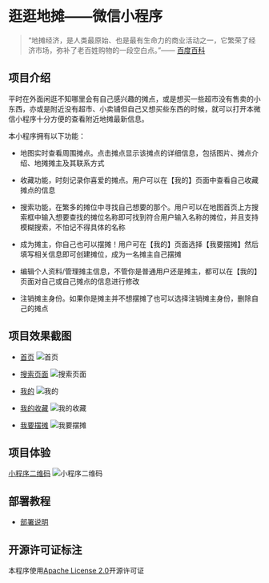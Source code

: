 # 逛逛地摊——微信小程序

> “地摊经济，是人类最原始、也是最有生命力的商业活动之一，它繁荣了经济市场，弥补了老百姓购物的一段空白点。”—— [百度百科](https://baike.baidu.com/item/%E5%9C%B0%E6%91%8A%E7%BB%8F%E6%B5%8E/2906264?fr=aladdin)

## 项目介绍

平时在外面闲逛不知哪里会有自己感兴趣的摊点，或是想买一些超市没有售卖的小东西，亦或是附近没有超市、小卖铺但自己又想买些东西的时候，就可以打开本微信小程序十分方便的查看附近地摊最新信息。

本小程序拥有以下功能：

- 地图实时查看周围摊点。点击摊点显示该摊点的详细信息，包括图片、摊点介绍、地摊摊主及其联系方式

- 收藏功能，时刻记录你喜爱的摊点。用户可以在【我的】页面中查看自己收藏摊点的信息

- 搜索功能，在繁多的摊位中寻找自己想要的那个。用户可以在地图首页上方搜索框中输入想要查找的摊位名称即可找到符合用户输入名称的摊位，并且支持模糊搜索，不怕记不得具体的名称

- 成为摊主，你自己也可以摆摊！用户可在【我的】页面选择【我要摆摊】然后填写相关信息即可创建摊位，成为一名摊主自己摆摊

- 编辑个人资料/管理摊主信息，不管你是普通用户还是摊主，都可以在【我的】页面对自己或自己摊点的信息进行修改

- 注销摊主身份。如果你是摊主并不想摆摊了也可以选择注销摊主身份，删除自己的摊点

## 项目效果截图

- [首页](https://img-blog.csdnimg.cn/20200919171131793.png?x-oss-process=image/watermark,type_ZmFuZ3poZW5naGVpdGk,shadow_10,text_aHR0cHM6Ly9ibG9nLmNzZG4ubmV0L3dlaXhpbl80NjE0OTEyMQ==,size_16,color_FFFFFF,t_70#pic_center )
![首页](https://img-blog.csdnimg.cn/20200919171131793.png?x-oss-process=image/watermark,type_ZmFuZ3poZW5naGVpdGk,shadow_10,text_aHR0cHM6Ly9ibG9nLmNzZG4ubmV0L3dlaXhpbl80NjE0OTEyMQ==,size_16,color_FFFFFF,t_70#pic_center )

- [搜索页面](https://img-blog.csdnimg.cn/20200919172950716.png?x-oss-process=image/watermark,type_ZmFuZ3poZW5naGVpdGk,shadow_10,text_aHR0cHM6Ly9ibG9nLmNzZG4ubmV0L3dlaXhpbl80NjE0OTEyMQ==,size_16,color_FFFFFF,t_70#pic_center)
![搜索页面](https://img-blog.csdnimg.cn/20200919172950716.png?x-oss-process=image/watermark,type_ZmFuZ3poZW5naGVpdGk,shadow_10,text_aHR0cHM6Ly9ibG9nLmNzZG4ubmV0L3dlaXhpbl80NjE0OTEyMQ==,size_16,color_FFFFFF,t_70#pic_center)

- [我的](https://img-blog.csdnimg.cn/20200919172950660.png?x-oss-process=image/watermark,type_ZmFuZ3poZW5naGVpdGk,shadow_10,text_aHR0cHM6Ly9ibG9nLmNzZG4ubmV0L3dlaXhpbl80NjE0OTEyMQ==,size_16,color_FFFFFF,t_70#pic_center)
![我的](https://img-blog.csdnimg.cn/20200919172950660.png?x-oss-process=image/watermark,type_ZmFuZ3poZW5naGVpdGk,shadow_10,text_aHR0cHM6Ly9ibG9nLmNzZG4ubmV0L3dlaXhpbl80NjE0OTEyMQ==,size_16,color_FFFFFF,t_70#pic_center)

- [我的收藏](https://img-blog.csdnimg.cn/20200919172950581.png?x-oss-process=image/watermark,type_ZmFuZ3poZW5naGVpdGk,shadow_10,text_aHR0cHM6Ly9ibG9nLmNzZG4ubmV0L3dlaXhpbl80NjE0OTEyMQ==,size_16,color_FFFFFF,t_70#pic_center)
![我的收藏](https://img-blog.csdnimg.cn/20200919172950581.png?x-oss-process=image/watermark,type_ZmFuZ3poZW5naGVpdGk,shadow_10,text_aHR0cHM6Ly9ibG9nLmNzZG4ubmV0L3dlaXhpbl80NjE0OTEyMQ==,size_16,color_FFFFFF,t_70#pic_center)

- [我要摆摊](https://img-blog.csdnimg.cn/20200919172950690.jpg?x-oss-process=image/watermark,type_ZmFuZ3poZW5naGVpdGk,shadow_10,text_aHR0cHM6Ly9ibG9nLmNzZG4ubmV0L3dlaXhpbl80NjE0OTEyMQ==,size_16,color_FFFFFF,t_70#pic_center)
![我要摆摊](https://img-blog.csdnimg.cn/20200919172950690.jpg?x-oss-process=image/watermark,type_ZmFuZ3poZW5naGVpdGk,shadow_10,text_aHR0cHM6Ly9ibG9nLmNzZG4ubmV0L3dlaXhpbl80NjE0OTEyMQ==,size_16,color_FFFFFF,t_70#pic_center)

## 项目体验

[小程序二维码](https://img-blog.csdnimg.cn/20200919173515729.jpg?x-oss-process=image/watermark,type_ZmFuZ3poZW5naGVpdGk,shadow_10,text_aHR0cHM6Ly9ibG9nLmNzZG4ubmV0L3dlaXhpbl80NjE0OTEyMQ==,size_16,color_FFFFFF,t_70#pic_center)
![小程序二维码](https://img-blog.csdnimg.cn/20200919173515729.jpg?x-oss-process=image/watermark,type_ZmFuZ3poZW5naGVpdGk,shadow_10,text_aHR0cHM6Ly9ibG9nLmNzZG4ubmV0L3dlaXhpbl80NjE0OTEyMQ==,size_16,color_FFFFFF,t_70#pic_center)

## 部署教程

- [部署说明]()

## 开源许可证标注

本程序使用[Apache License 2.0](http://www.apache.org/licenses/LICENSE-2.0)开源许可证
